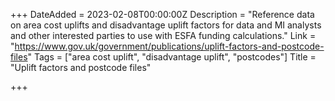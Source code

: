 +++
DateAdded = 2023-02-08T00:00:00Z
Description = "Reference data on area cost uplifts and disadvantage uplift factors for data and MI analysts and other interested parties to use with ESFA funding calculations."
Link = "https://www.gov.uk/government/publications/uplift-factors-and-postcode-files"
Tags = ["area cost uplift", "disadvantage uplift", "postcodes"]
Title = "Uplift factors and postcode files"

+++
